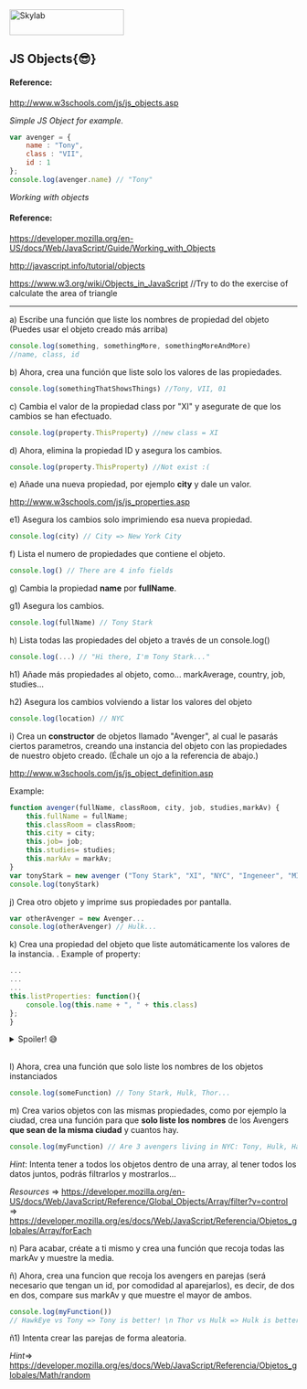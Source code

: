 <img src="http://www.skylabcoders.com/images/403/default.png" alt="Skylab" style="width:200px;height:45px;">

## JS Objects{😎}

#### Reference:

http://www.w3schools.com/js/js_objects.asp

*Simple JS Object for example.*

```javascript
var avenger = { 
    name : "Tony", 
    class : "VII", 
    id : 1 
};
console.log(avenger.name) // "Tony"
```

*Working with objects*
#### Reference:
https://developer.mozilla.org/en-US/docs/Web/JavaScript/Guide/Working_with_Objects

http://javascript.info/tutorial/objects

https://www.w3.org/wiki/Objects_in_JavaScript //Try to do the exercise of calculate the area of triangle 

---

a) Escribe una función que liste los nombres de propiedad del objeto 
(Puedes usar el objeto creado más arriba)
```javascript
console.log(something, somethingMore, somethingMoreAndMore)
//name, class, id
```

b) Ahora, crea una función que liste solo los valores de las propiedades.
```javascript
console.log(somethingThatShowsThings) //Tony, VII, 01
```

c) Cambia el valor de la propiedad class por "XI" y asegurate de que los cambios se han efectuado.
```javascript
console.log(property.ThisProperty) //new class = XI
```

d) Ahora, elimina la propiedad ID y asegura los cambios.
```javascript
console.log(property.ThisProperty) //Not exist :(
```

e) Añade una nueva propiedad, por ejemplo **city** y dale un valor.

http://www.w3schools.com/js/js_properties.asp

e1) Asegura los cambios solo imprimiendo esa nueva propiedad.
```javascript
console.log(city) // City => New York City
```

f) Lista el numero de propiedades que contiene el objeto.
```javascript
console.log() // There are 4 info fields
```

g) Cambia la propiedad **name** por **fullName**.

g1) Asegura los cambios.
```javascript
console.log(fullName) // Tony Stark
```

h) Lista todas las propiedades del objeto a través de un console.log()
```javascript
console.log(...) // "Hi there, I'm Tony Stark..."
```

h1) Añade más propiedades al objeto, como... markAverage, country, job, studies...

h2) Asegura los cambios volviendo a listar los valores del objeto

```javascript
console.log(location) // NYC
```

i) Crea un **constructor** de objetos llamado "Avenger", al cual le pasarás ciertos parametros, creando una instancia del objeto con las propiedades de nuestro objeto creado.
(Échale un ojo a la referencia de abajo.) 

http://www.w3schools.com/js/js_object_definition.asp

Example:

```javascript
function avenger(fullName, classRoom, city, job, studies,markAv) {
    this.fullName = fullName;
    this.classRoom = classRoom;
    this.city = city;
    this.job= job;
    this.studies= studies;
    this.markAv = markAv;
}
var tonyStark = new avenger ("Tony Stark", "XI", "NYC", "Ingeneer", "MIT", 10)
console.log(tonyStark)
```

j) Crea otro objeto y imprime sus propiedades por pantalla.
```javascript
var otherAvenger = new Avenger...
console.log(otherAvenger) // Hulk...
```

k) Crea una propiedad del objeto que liste automáticamente los valores de la instancia.
. Example of property:
```javascript
...
...
...
this.listProperties: function(){
    console.log(this.name + ", " + this.class) 
};
}
```

<details> 
  <summary>Spoiler! 😅</summary>
    <pre>
    <code>
    function avenger(fullName, classRoom, city, job, studies,markAv) {
        this.fullName = fullName;
        this.classRoom = classRoom;
        this.city = city;
        this.job = job;
        this.studies = studies;
        this.markAv = markAv;
        this.description = function(){
            console.log(this.fullName + ", " + this.city + "...")
        }
    }
    var tonyStark = new avenger ("Tony Stark", "XI", "NYC", "Ingeneer", "MIT", 10)
    tonyStark.description()
    //Tony Stark, NYC...
    </code>
    </pre>
</details>
<br>

l) Ahora, crea una función que solo liste los nombres de los objetos instanciados
```javascript
console.log(someFunction) // Tony Stark, Hulk, Thor...
```

m) Crea varios objetos con las mismas propiedades, como por ejemplo la ciudad, crea una función para que **solo liste los nombres** de los Avengers **que sean de la misma ciudad** y cuantos hay.
```javascript
console.log(myFunction) // Are 3 avengers living in NYC: Tony, Hulk, Hawkeye
```

_Hint_: Intenta tener a todos los objetos dentro de una array, al tener todos los datos juntos, podrás filtrarlos y mostrarlos...

_Resources_
=> https://developer.mozilla.org/en-US/docs/Web/JavaScript/Reference/Global_Objects/Array/filter?v=control
=> https://developer.mozilla.org/es/docs/Web/JavaScript/Referencia/Objetos_globales/Array/forEach

n) Para acabar, créate a ti mismo y crea una función que recoja todas las markAv y muestre la media.

ñ) Ahora, crea una funcion que recoja los avengers en parejas (será necesario que tengan un id, por comodidad al aparejarlos), es decir, de dos en dos, compare sus markAv y que muestre el mayor de ambos.
```javascript
console.log(myFunction()) 
// HawkEye vs Tony => Tony is better! \n Thor vs Hulk => Hulk is better! \n Vision vs Captain America => Vision is better
```
ñ1) Intenta crear las parejas de forma aleatoria.

_Hint_=> https://developer.mozilla.org/es/docs/Web/JavaScript/Referencia/Objetos_globales/Math/random